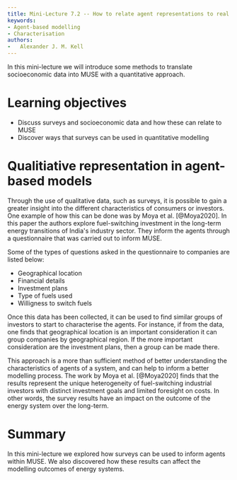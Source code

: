```yaml
---
title: Mini-Lecture 7.2 -- How to relate agent representations to real life
keywords:
- Agent-based modelling
- Characterisation
authors:
-   Alexander J. M. Kell
---
```


In this mini-lecture we will introduce some methods to translate socioeconomic data into MUSE with a quantitative approach.

# Learning objectives

- Discuss surveys and socioeconomic data and how these can relate to MUSE
- Discover ways that surveys can be used in quantitative modelling

# Qualitiative representation in agent-based models

Through the use of qualitative data, such as surveys, it is possible to gain a greater insight into the different characteristics of consumers or investors. One example of how this can be done was by Moya et al. [@Moya2020]. In this paper the authors explore fuel-switching investment in the long-term energy transitions of India's industry sector. They inform the agents through a questionnaire that was carried out to inform MUSE.

Some of the types of questions asked in the questionnaire to companies are listed below:

- Geographical location
- Financial details
- Investment plans
- Type of fuels used
- Willigness to switch fuels

Once this data has been collected, it can be used to find similar groups of investors to start to characterise the agents. For instance, if from the data, one finds that geographical location is an important consideration it can group companies by geographical region. If the more important consideration are the investment plans, then a group can be made there. 

This approach is a more than sufficient method of better understanding the characteristics of agents of a system, and can help to inform a better modelling process. The work by Moya et al. [@Moya2020] finds that the results represent the unique heterogeneity of fuel-switching industrial investors with distinct investment goals and limited foresight on costs. In other words, the survey results have an impact on the outcome of the energy system over the long-term.


# Summary

In this mini-lecture we explored how surveys can be used to inform agents within MUSE. We also discovered how these results can affect the modelling outcomes of energy systems. 
